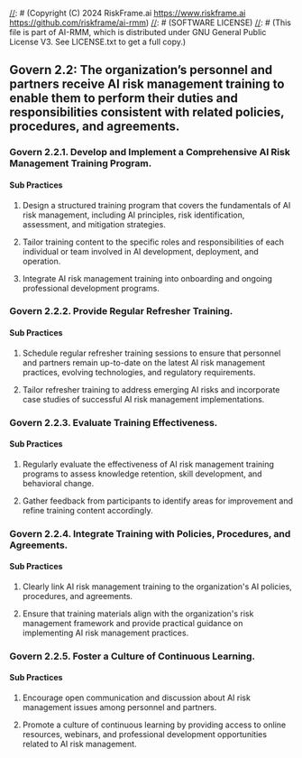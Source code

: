 [//]: # (COPYRIGHT)
[//]: # (RiskFrame.ai - AI Risk Management and Resilience Framework)
[//]: # (Copyright (C) 2024 RiskFrame.ai https://www.riskframe.ai https://github.com/riskframe/ai-rmm)
[//]: # (SOFTWARE LICENSE)
[//]: # (This file is part of AI-RMM, which is distributed under GNU General Public License V3. See LICENSE.txt to get a full copy.)
    
## Govern 2.2: The organization’s personnel and partners receive AI risk management training to enable them to perform their duties and responsibilities consistent with related policies, procedures, and agreements.

### Govern 2.2.1. Develop and Implement a Comprehensive AI Risk Management Training Program.

#### Sub Practices

1. Design a structured training program that covers the fundamentals of AI risk management, including AI principles, risk identification, assessment, and mitigation strategies.

2. Tailor training content to the specific roles and responsibilities of each individual or team involved in AI development, deployment, and operation.

3. Integrate AI risk management training into onboarding and ongoing professional development programs.

### Govern 2.2.2. Provide Regular Refresher Training.

#### Sub Practices

1. Schedule regular refresher training sessions to ensure that personnel and partners remain up-to-date on the latest AI risk management practices, evolving technologies, and regulatory requirements.

2. Tailor refresher training to address emerging AI risks and incorporate case studies of successful AI risk management implementations.

### Govern 2.2.3. Evaluate Training Effectiveness.

#### Sub Practices

1. Regularly evaluate the effectiveness of AI risk management training programs to assess knowledge retention, skill development, and behavioral change.

2. Gather feedback from participants to identify areas for improvement and refine training content accordingly.

### Govern 2.2.4. Integrate Training with Policies, Procedures, and Agreements.

#### Sub Practices

1. Clearly link AI risk management training to the organization's AI policies, procedures, and agreements.

2. Ensure that training materials align with the organization's risk management framework and provide practical guidance on implementing AI risk management practices.

### Govern 2.2.5. Foster a Culture of Continuous Learning.

#### Sub Practices

1. Encourage open communication and discussion about AI risk management issues among personnel and partners.

2. Promote a culture of continuous learning by providing access to online resources, webinars, and professional development opportunities related to AI risk management.

